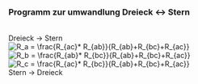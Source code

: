 ### Programm zur umwandlung Dreieck <-> Stern
<br> 
Dreieck -> Stern 
<br> 
<img src="https://latex.codecogs.com/svg.latex?R_a&space;=&space;\frac{R_{ac}*&space;R_{ab}}{R_{ab}&plus;R_{bc}&plus;R_{ac}}" title="R_a = \frac{R_{ac}* R_{ab}}{R_{ab}+R_{bc}+R_{ac}}" />
<br>
<img src="https://latex.codecogs.com/svg.latex?R_b&space;=&space;\frac{R_{ab}*&space;R_{bc}}{R_{ab}&plus;R_{bc}&plus;R_{ac}}" title="R_b = \frac{R_{ab}* R_{bc}}{R_{ab}+R_{bc}+R_{ac}}" />
<br>
<img src="https://latex.codecogs.com/svg.latex?R_c&space;=&space;\frac{R_{ac}*&space;R_{bc}}{R_{ab}&plus;R_{bc}&plus;R_{ac}}" title="R_c = \frac{R_{ac}* R_{bc}}{R_{ab}+R_{bc}+R_{ac}}" />
<br> Stern -> Dreieck 
